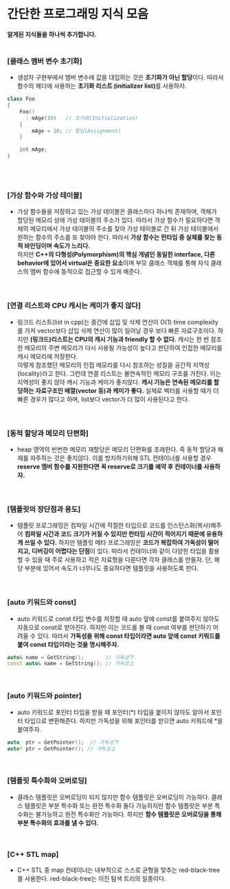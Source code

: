 # 간단한 프로그래밍 지식 모음


<b>알게된 지식들을 하나씩 추가합니다.</b>
<br><br>

### [클래스 멤버 변수 초기화]
- 생성자 구현부에서 멤버 변수에 값을 대입하는 것은 <b>초기화가 아닌 할당</b>이다. 따라서 함수의 헤더에 사용하는 <b>초기화 리스트 (initializer list)</b>를 사용하자.

```cpp
class Foo
{
    Foo()
      : mAge(10)   // 초기화(Initialization)
    {
        mAge = 10; // 할당(Assignment)
    }

    int mAge;
}
```


<br><br>

### [가상 함수와 가상 테이블]
- 가상 함수들을 저장하고 있는 가상 테이블은 클래스마다 하나씩 존재하며, 객체가 할당된 메모리 상에 가상 테이블의 주소가 있다. 따라서 가상 함수가 필요하다면 객체의 메모리에서 가상 테이블의 주소를 찾아 가상 테이블로 간 뒤 가상 테이블에서 원하는 함수의 주소를 또 찾아야 한다. 따라서 <b>가상 함수는 런타임 중 실체를 찾는 동적 바인딩이며 속도가 느리다.</b><br>
하지만 <b>C++의 다형성(Polymorphism)의 핵심 개념인 동일한 interface, 다른 behavior에 있어서 virtual은 중요한 요소</b>이며 부모 클래스 객체를 통해 자식 클래스의 멤버 함수에 동적으로 접근할 수 있게 해준다.
<br><br><br>

### [연결 리스트와 CPU 캐시는 케미가 좋지 않다]
- 링크드 리스트(list in cpp)는 중간에 삽입 및 삭제 연산이 O(1) time complexity를 가져 vector보다 삽입 삭제 연산이 많이 일어날 경우 보다 빠른 자료구조이다. 하지만 <b>(링크드)리스트는 CPU의 캐시 기능과 friendly 할 수 없다.</b> 캐시는 한 번 참조한 메모리의 주변 메모리가 다시 사용될 가능성이 높다고 판단하여 인접한 메모리를 캐시 메모리에 저장한다.<br>
이렇게 참조했던 메모리의 인접 메모리를 다시 참조하는 성질을 공간적 지역성(locality)라고 한다. 그런데 연결 리스트는 불연속적인 메모리 구조를 가진다. 이는 지역성이 좋지 않아 캐시 기능과 케미가 좋지않다. <b>캐시 기능은 연속된 메모리를 할당하는 자료구조인 배열(vector 등)과 케미가 좋다.</b> 실제로 벡터를 사용할 때가 더 빠른 경우가 많다고 하며, list보다 vector가 더 많이 사용된다고 한다.
<br><br><br>

### [동적 할당과 메모리 단편화]
- heap 영역의 빈번한 메모리 재할당은 메모리 단편화를 초래한다. 즉 동적 할당과 해제를 자주하는 것은 좋지않다. 이를 방지하기위해 STL 컨테이너를 사용할 경우 <b>reserve 멤버 함수를 지원한다면 꼭 reserve로 크기를 예약 후 컨테이너를 사용하자.</b>
<br><br><br>

### [템플릿의 장단점과 용도]
- 템플릿 프로그래밍은 컴파일 시간에 적절한 타입으로 코드를 인스턴스화(복사)해주어 <b>컴파일 시간과 코드 크기가 커질 수 있지만 런타임 시간이 적어지기 때문에 유용하게 쓰일 수 있다.</b> 하지만 템플릿 메타 프로그래밍은 <b>코드가 복잡하여 가독성이 떨어지고, 디버깅이 어렵다는 단점</b>이 있다. 따라서 컨테이너와 같이 다양한 타입을 활용할 수 있을 때 주로 사용하고 적은 자료형을 다룬다면 각자 클래스를 만들자. 단, 해당 부분에 있어서 속도가 너무나도 중요하다면 템플릿을 사용하도록 한다.
<br><br><br>


### [auto 키워드와 const]
- auto 키워드로 const 타입 변수를 저장할 때 auto 앞에 const를 붙여주지 않아도 자동으로 const로 받아진다. 하지만 이는 코드를 볼 때 const 여부를 판단하기 어려울 수 있다. 따라서 <b>가독성을 위해 const 타입이라면 auto 앞에 const 키워드를 붙여 const 타입이라는 것을 명시해주자.</b>

```cpp
auto& name = GetString();       // 가독성下
const auto& name = GetString(); // 가독성上
```
<br>


### [auto 키워드와 pointer] 
- auto 키워드로 포인터 타입을 받을 때 포인터(*) 타입을 붙이지 않아도 알아서 포인터 타입으로 변환해준다. 하지만 가독성을 위해 포인터를 받으면 auto 키워드에 *을 붙여주자.

```cpp
auto  ptr = GetPointer();  // 가독성下
auto* ptr = GetPointer(); // 가독성上
 ```
<br>

### [템플릿 특수화와 오버로딩]
- 클래스 템플릿은 오버로딩이 되지 않지만 함수 템플릿은 오버로딩이 가능하다. 클래스 템플릿은 부분 특수화 또는 완전 특수화 둘다 가능하지만 함수 템플릿은 부분 특수화는 불가능하고 완전 특수화만 가능하다. 하지만 <b>함수 템플릿은 오버로딩을 통해 부분 특수화의 효과를 낼 수 있다.</b>

<br>

### [C++ STL map]
- C++ STL 중 map 컨테이너는 내부적으로 스스로 균형을 맞추는 red-black-tree를 사용한다. red-black-tree는 이진 탐색 트리의 일종이다.

